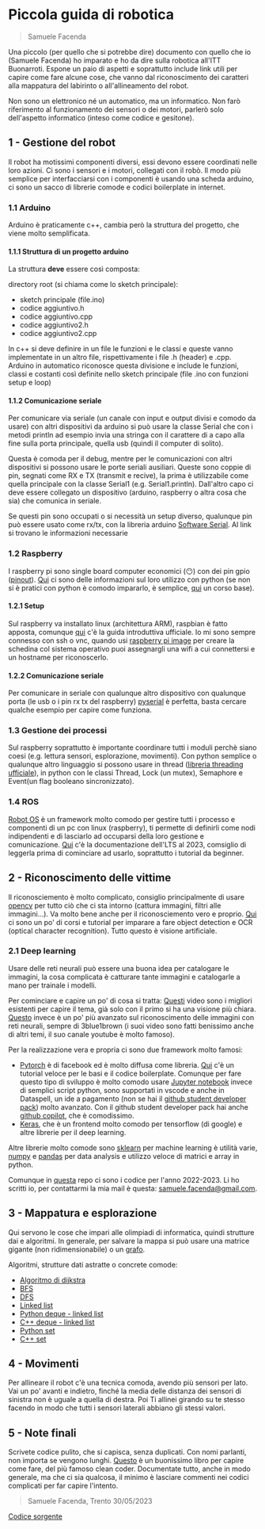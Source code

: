 # Piccola guida di robotica
> Samuele Facenda

Una piccolo (per quello che si potrebbe dire) documento con quello che io (Samuele Facenda) ho imparato e ho da dire sulla robotica all'ITT Buonarroti. 
Espone un paio di aspetti e soprattutto include link utili per capire come fare alcune cose, che vanno dal riconoscimento dei caratteri alla mappatura del labirinto o all'allineamento del robot.

Non sono un elettronico né un automatico, ma un informatico. Non farò riferimento al funzionamento dei sensori o dei motori, parlerò solo dell'aspetto informatico (inteso come codice e gesitone).

## 1 - Gestione del robot

Il robot ha motissimi componenti diversi, essi devono essere coordinati nelle loro azioni. Ci sono i sensori e i motori, collegati con il robò. 
Il modo più semplice per interfacciarsi con i componenti è usando una scheda arduino, ci sono un sacco di librerie comode e codici boilerplate in internet.

### 1.1 Arduino

Arduino è praticamente c++, cambia però la struttura del progetto, che viene molto semplificata.

#### 1.1.1 Struttura di un progetto arduino

La struttura **deve** essere così composta:

directory root (si chiama come lo sketch principale):
- sketch principale (file.ino)
- codice aggiuntivo.h
- codice aggiuntivo.cpp
- codice aggiuntivo2.h
- codice aggiuntivo2.cpp

In c++ si deve definire in un file le funzioni e le classi e queste vanno implementate in un altro file, rispettivamente i file .h (header) e .cpp. Arduino in automatico riconosce questa divisione e include le funzioni, classi e costanti così definite nello sketch principale (file .ino con funzioni setup e loop)

#### 1.1.2 Comunicazione seriale

Per comunicare via seriale (un canale con input e output divisi e comodo da usare) con altri dispositivi da arduino si può usare la classe Serial che con i metodi println ad esempio invia una stringa con il carattere di a capo alla fine sulla porta principale, quella usb (quindi il computer di solito). 

Questa è comoda per il debug, mentre per le comunicazioni con altri dispositivi si possono usare le porte seriali ausiliari. Queste sono coppie di pin, segnati come RX e TX (transmit e recive), la prima è utilizzabile come quella principale con la classe Serial1 (e.g. Serial1.println). Dall'altro capo ci deve essere collegato un dispositivo (arduino, raspberry o altra cosa che sia) che comunica in seriale.

Se questi pin sono occupati o si necessità un setup diverso, qualunque pin può essere usato come rx/tx, con la libreria arduino [Software Serial](https://docs.arduino.cc/learn/built-in-libraries/software-serial). Al link si trovano le informazioni necessarie

### 1.2 Raspberry

I raspberry pi sono single board computer economici (:no_mouth:) con dei pin gpio ([pinout](https://encrypted-tbn0.gstatic.com/images?q=tbn:ANd9GcRHLwG7rR3G1PxzagBjpEEFUbROI1XL4yMHP7DI5ghN&s)). 
[Qui](https://projects.raspberrypi.org/en/projects/physical-computing) ci sono delle informazioni sul loro utilizzo con python (se non si è pratici con python è comodo impararlo, è semplice, [qui](https://www.programiz.com/python-programming) un corso base).

#### 1.2.1 Setup

Sul raspberry va installato linux (architettura ARM), raspbian è fatto apposta, comunque [qui](https://www.raspberrypi.com/documentation/computers/getting-started.html) c'è la guida introduttiva ufficiale. Io mi sono sempre connesso con ssh o vnc, quando usi [raspberry pi image](https://www.raspberrypi.com/software/) per creare la schedina col sistema operativo puoi assegnargli una wifi a cui connettersi e un hostname per riconoscerlo. 

#### 1.2.2 Comunicazione seriale

Per comunicare in seriale con qualunque altro dispositivo con qualunque porta (le usb o i pin rx tx del raspberry) [pyserial](https://pyserial.readthedocs.io/en/latest/) è perfetta, basta cercare qualche esempio per capire come funziona.

### 1.3 Gestione dei processi

Sul raspberry soprattutto è importante coordinare tutti i moduli perchè siano coesi (e.g. lettura sensori, esplorazione, movimenti). 
Con python semplice o qualunque altro linguaggio si possono usare in thread ([libreria threading ufficiale](https://docs.python.org/3/library/threading.html)), in python con le classi Thread, Lock (un mutex), Semaphore e Event(un flag booleano sincronizzato).

### 1.4 ROS
[Robot OS](https://www.ros.org/) è un framework molto comodo per gestire tutti i processo e componenti di un pc con linux (raspberry), ti permette di definirli come nodi indipendenti e di lasciarlo ad occuparsi della loro gestione e comunicazione. 
[Qui](https://docs.ros.org/en/humble/index.html) c'è la documentazione dell'LTS al 2023, comsiglio di leggerla prima di cominciare ad usarlo, soprattutto i tutorial da beginner.

## 2 - Riconoscimento delle vittime

Il riconosciemento è molto complicato, consiglio principalmente di usare [opencv](https://opencv.org/) per tutto ciò che ci sta intorno (cattura immagini, filtri alle immagini...).
Va molto bene anche per il riconosciemento vero e proprio. [Qui](https://pyimagesearch.com/) ci sono un po' di corsi e tutorial per imparare a fare object detection e OCR (optical character recognition). Tutto questo è visione artificiale. 

### 2.1 Deep learning

Usare delle reti neurali può essere una buona idea per catalogare le immagini, la cosa complicata è catturare tante immagini e catalogarle a mano per trainale i modelli. 

Per cominciare e capire un po' di cosa si tratta:
[Questi](https://www.3blue1brown.com/topics/neural-networks) video sono i migliori esistenti per capire il tema, già solo con il primo si ha una visione più chiara. [Questo](https://www.3blue1brown.com/lessons/convolutions) invece è un po' più avanzato sul riconoscimento delle immagini con reti neurali, sempre di 3blue1brown (i suoi video sono fatti benissimo anche di altri temi, il suo canale youtube è molto famoso).

Per la realizzazione vera e propria ci sono due framework molto famosi:
- [Pytorch](https://pytorch.org/) è di facebook ed è molto diffusa come libreria. [Qui](https://pytorch.org/tutorials/beginner/basics/quickstart_tutorial.html) c'è un tutorial veloce per le basi e il codice boilerplate.
Comunque per fare questo tipo di sviluppo è molto comodo usare [Jupyter notebook](https://jupyter.org/) invece di semplici script python, sono supportati in vscode e anche in Dataspell, un ide a pagamento (non se hai il [github student developer pack](https://education.github.com/pack)) molto avanzato. Con il github student developer pack hai anche [github copilot](https://github.com/features/copilot), che è comodissimo.
- [Keras](https://keras.io/), che è un frontend molto comodo per tensorflow (di google) e altre librerie per il deep learning. 

Altre librerie molto comode sono [sklearn](https://scikit-learn.org/stable/) per machine learning è utilità varie, [numpy](https://numpy.org/) e [pandas](https://pandas.pydata.org/) per data analysis e utilizzo veloce di matrici e array in python.

Comunque in [questa](https://github.com/WRO-2021/Visual2022) repo ci sono i codice per l'anno 2022-2023. Li ho scritti io, per contattarmi la mia mail è questa: samuele.facenda@gmail.com.

## 3 - Mappatura e esplorazione

Qui servono le cose che impari alle olimpiadi di informatica, quindi strutture dai e algoritmi. 
In generale, per salvare la mappa si può usare una matrice gigante (non ridimensionabile) o un [grafo](https://it.wikipedia.org/wiki/Teoria_dei_grafi?useskin=vector).

Algoritmi, strutture dati astratte o concrete comode:
- [Algoritmo di dijkstra](https://it.wikipedia.org/wiki/Algoritmo_di_Dijkstra)
- [BFS](https://it.wikipedia.org/wiki/Ricerca_in_ampiezza)
- [DFS](https://it.wikipedia.org/wiki/Ricerca_in_profondit%C3%A0)
- [Linked list](https://en.wikipedia.org/wiki/Linked_list)
- [Python deque - linked list](https://www.geeksforgeeks.org/deque-in-python/)
- [C++ deque - linked list](https://en.cppreference.com/w/cpp/container/deque)
- [Python set](https://www.w3schools.com/python/python_sets.asp)
- [C++ set](https://en.cppreference.com/w/cpp/container/set)

## 4 - Movimenti

Per allineare il robot c'è una tecnica comoda, avendo più sensori per lato. 
Vai un po' avanti e indietro, finché la media delle distanza dei sensori di sinistra non è uguale a quella di destra. Poi Ti allinei girando su te stesso facendo in modo che tutti i sensori laterali abbiano gli stessi valori.

## 5 - Note finali

Scrivete codice pulito, che si capisca, senza duplicati. Con nomi parlanti, non importa se vengono lunghi. [Questo](https://books.google.it/books/about/Clean_code_Guida_per_diventare_bravi_art.html?id=eVzfswEACAAJ&source=kp_book_description&redir_esc=y) è un buonissimo libro per capire come fare, del più famoso clean coder. Documentate tutto, anche in modo generale, ma che ci sia qualcosa, il minimo è lasciare commenti nei codici complicati per far capire l'intento. 


> Samuele Facenda, Trento 30/05/2023

[Codice sorgente](https://github.com/WRO-2021/Visual2022/blob/main/piccola_guida.md)